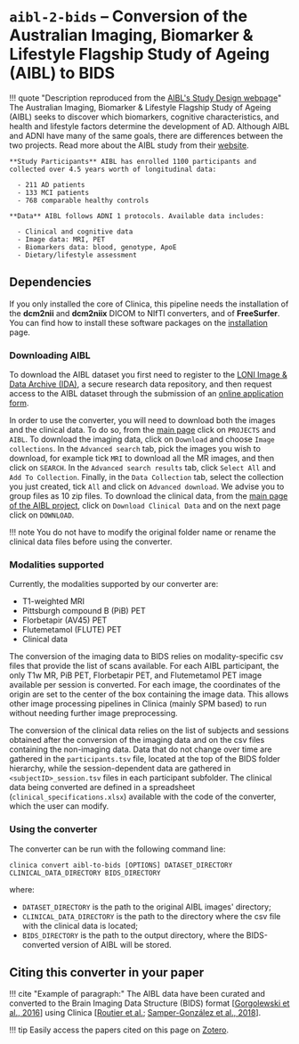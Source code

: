 <!-- markdownlint-disable MD046 -->
# `aibl-2-bids` – Conversion of the Australian Imaging, Biomarker & Lifestyle Flagship Study of Ageing (AIBL) to BIDS

!!! quote "Description reproduced from the [AIBL's Study Design webpage](http://adni.loni.usc.edu/study-design/collaborative-studies/aibl/)"
    The Australian Imaging, Biomarker & Lifestyle Flagship Study of Ageing (AIBL) seeks to discover which biomarkers, cognitive characteristics, and health and lifestyle factors determine the development of AD.
    Although AIBL and ADNI have many of the same goals, there are differences between the two projects.
    Read more about the AIBL study from their [website](http://www.aibl.csiro.au/).

    **Study Participants** AIBL has enrolled 1100 participants and collected over 4.5 years worth of longitudinal data:

      - 211 AD patients
      - 133 MCI patients
      - 768 comparable healthy controls

    **Data** AIBL follows ADNI 1 protocols. Available data includes:

      - Clinical and cognitive data
      - Image data: MRI, PET
      - Biomarkers data: blood, genotype, ApoE
      - Dietary/lifestyle assessment

## Dependencies

If you only installed the core of Clinica, this pipeline needs the installation of the **dcm2nii** and **dcm2niix** DICOM to NIfTI converters, and of **FreeSurfer**.
You can find how to install these software packages on the [installation](../../#installing-clinica-from-source) page.

### Downloading AIBL

To download the AIBL dataset you first need to register to the [LONI Image & Data Archive (IDA)](https://ida.loni.usc.edu/login.jsp), a secure research data repository, and then request access to the AIBL dataset through the submission of an [online application form](https://ida.loni.usc.edu/collaboration/access/appApply.jsp?project=AIBL).

In order to use the converter, you will need to download both the images and the clinical data.
To do so, from the [main page](https://ida.loni.usc.edu/login.jsp?returnPage=UserManagement.jsp&project=) click on `PROJECTS` and `AIBL`.
To download the imaging data, click on `Download` and choose `Image collections`.
In the `Advanced search` tab, pick the images you wish to download, for example tick `MRI` to download all the MR images, and then click on `SEARCH`.
In the `Advanced search results` tab, click `Select All` and `Add To Collection`.
Finally, in the `Data Collection` tab, select the collection you just created, tick `All` and click on `Advanced download`.
We advise you to group files as 10 zip files.
To download the clinical data, from the [main page of the AIBL project](https://ida.loni.usc.edu/home/projectPage.jsp?project=AIBL), click on `Download Clinical Data` and on the next page click on `DOWNLOAD`.

!!! note
    You do not have to modify the original folder name or rename the clinical data files before using the converter.

### Modalities supported

Currently, the modalities supported by our converter are:

- T1-weighted MRI
- Pittsburgh compound B (PiB) PET
- Florbetapir (AV45) PET
- Flutemetamol (FLUTE) PET
- Clinical data

The conversion of the imaging data to BIDS relies on modality-specific csv files that provide the list of scans available.
For each AIBL participant, the only T1w MR, PiB PET, Florbetapir PET, and Flutemetamol PET image available per session is converted.
For each image, the coordinates of the origin are set to the center of the box containing the image data.
This allows other image processing pipelines in Clinica (mainly SPM based) to run without needing further image preprocessing.

The conversion of the clinical data relies on the list of subjects and sessions obtained after the conversion of the imaging data and on the csv files containing the non-imaging data.
Data that do not change over time are gathered in the `participants.tsv` file, located at the top of the BIDS folder hierarchy, while the session-dependent data are gathered in `<subjectID>_session.tsv` files in each participant subfolder.
The clinical data being converted are defined in a spreadsheet (`clinical_specifications.xlsx`) available with the code of the converter, which the user can modify.

### Using the converter

The converter can be run with the following command line:

```shell
clinica convert aibl-to-bids [OPTIONS] DATASET_DIRECTORY CLINICAL_DATA_DIRECTORY BIDS_DIRECTORY 
```

where:

- `DATASET_DIRECTORY` is the path to the original AIBL images' directory;
- `CLINICAL_DATA_DIRECTORY` is the path to the directory where the csv file with the clinical data is located;
- `BIDS_DIRECTORY` is the path to the output directory, where the BIDS-converted version of AIBL will be stored.

## Citing this converter in your paper

!!! cite "Example of paragraph:"
    The AIBL data have been curated and converted to the Brain Imaging Data Structure (BIDS) format
    [[Gorgolewski et al., 2016](https://doi.org/10.1038/sdata.2016.44)] using Clinica
    [[Routier et al.](https://hal.inria.fr/hal-02308126/);
    [Samper-González et al., 2018](https://doi.org/10.1016/j.neuroimage.2018.08.042)].

!!! tip
    Easily access the papers cited on this page on [Zotero](https://www.zotero.org/groups/2240070/clinica_aramislab/items/collectionKey/NASGJPVL).
